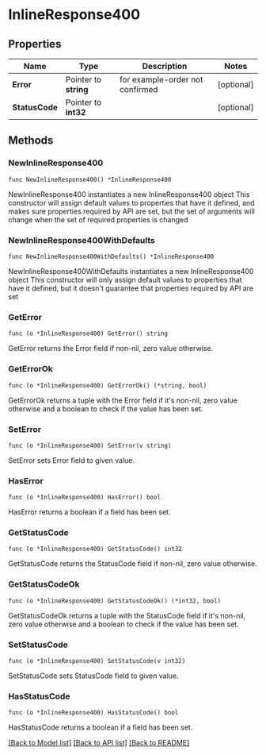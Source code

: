 # InlineResponse400

## Properties

Name | Type | Description | Notes
------------ | ------------- | ------------- | -------------
**Error** | Pointer to **string** | for example-order not confirmed | [optional] 
**StatusCode** | Pointer to **int32** |  | [optional] 

## Methods

### NewInlineResponse400

`func NewInlineResponse400() *InlineResponse400`

NewInlineResponse400 instantiates a new InlineResponse400 object
This constructor will assign default values to properties that have it defined,
and makes sure properties required by API are set, but the set of arguments
will change when the set of required properties is changed

### NewInlineResponse400WithDefaults

`func NewInlineResponse400WithDefaults() *InlineResponse400`

NewInlineResponse400WithDefaults instantiates a new InlineResponse400 object
This constructor will only assign default values to properties that have it defined,
but it doesn't guarantee that properties required by API are set

### GetError

`func (o *InlineResponse400) GetError() string`

GetError returns the Error field if non-nil, zero value otherwise.

### GetErrorOk

`func (o *InlineResponse400) GetErrorOk() (*string, bool)`

GetErrorOk returns a tuple with the Error field if it's non-nil, zero value otherwise
and a boolean to check if the value has been set.

### SetError

`func (o *InlineResponse400) SetError(v string)`

SetError sets Error field to given value.

### HasError

`func (o *InlineResponse400) HasError() bool`

HasError returns a boolean if a field has been set.

### GetStatusCode

`func (o *InlineResponse400) GetStatusCode() int32`

GetStatusCode returns the StatusCode field if non-nil, zero value otherwise.

### GetStatusCodeOk

`func (o *InlineResponse400) GetStatusCodeOk() (*int32, bool)`

GetStatusCodeOk returns a tuple with the StatusCode field if it's non-nil, zero value otherwise
and a boolean to check if the value has been set.

### SetStatusCode

`func (o *InlineResponse400) SetStatusCode(v int32)`

SetStatusCode sets StatusCode field to given value.

### HasStatusCode

`func (o *InlineResponse400) HasStatusCode() bool`

HasStatusCode returns a boolean if a field has been set.


[[Back to Model list]](../README.md#documentation-for-models) [[Back to API list]](../README.md#documentation-for-api-endpoints) [[Back to README]](../README.md)


